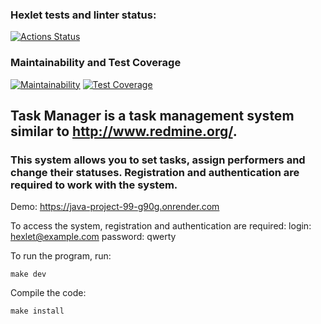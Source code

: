 ### Hexlet tests and linter status:
[![Actions Status](https://github.com/funnyDevGirl/java-project-99/actions/workflows/hexlet-check.yml/badge.svg)](https://github.com/funnyDevGirl/java-project-99/actions)

### Maintainability and Test Coverage
[![Maintainability](https://api.codeclimate.com/v1/badges/a28e0093a0c62b70a236/maintainability)](https://codeclimate.com/github/funnyDevGirl/java-project-99/maintainability)
[![Test Coverage](https://api.codeclimate.com/v1/badges/a28e0093a0c62b70a236/test_coverage)](https://codeclimate.com/github/funnyDevGirl/java-project-99/test_coverage)

## Task Manager is a task management system similar to http://www.redmine.org/.
### This system allows you to set tasks, assign performers and change their statuses. Registration and authentication are required to work with the system.

Demo: https://java-project-99-g90g.onrender.com

To access the system, registration and authentication are required: login: hexlet@example.com password: qwerty

To run the program, run:

```make dev```

Compile the code:

```make install```